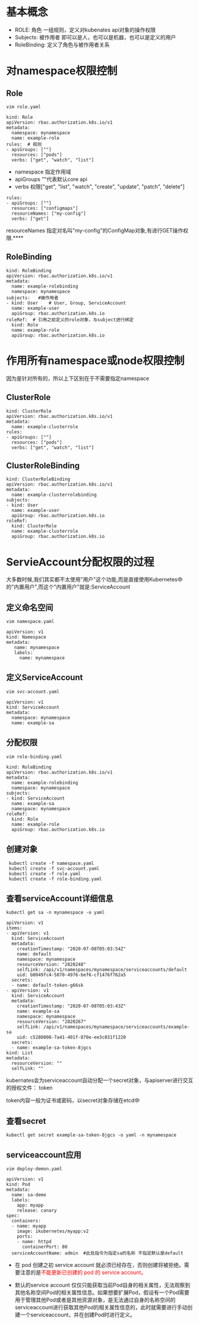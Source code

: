 # 基本概念

* ROLE: 角色    一组规则，定义对kubenates api对象的操作权限
* Subjects: 被作用者     即可以是人，也可以是机器，也可以是定义的用户
* RoleBinding: 定义了角色与被作用者关系

# 对namespace权限控制

## Role

```shell
vim role.yaml

kind: Role
apiVersion: rbac.authorization.k8s.io/v1
metadata:
  namespace: mynamespace
  name: example-role
rules:  # 规则 
- apiGroups: [""] 
  resources: ["pods"]
  verbs: ["get", "watch", "list"]
```

* namespace	指定作用域
* apiGroups  ""代表默认core api
* verbs 权限["get", "list", "watch", "create", "update", "patch", "delete"]

```shell
rules:
- apiGroups: [""]
  resources: ["configmaps"]
  resourceNames: ["my-config"]
  verbs: ["get"]
```

resourceNames 指定对名叫"my-config"的ConfigMap对象,有进行GET操作权限.****

## RoleBinding

```shell
kind: RoleBinding
apiVersion: rbac.authorization.k8s.io/v1
metadata:
  name: example-rolebinding
  namespace: mynamespace
subjects:   #被作用者
- kind: User    # User, Group, ServiceAccount 
  name: example-user
  apiGroup: rbac.authorization.k8s.io
roleRef:  # 引用之前定义的role对象，与subject进行绑定
  kind: Role
  name: example-role
  apiGroup: rbac.authorization.k8s.io
```

# 作用所有namespace或node权限控制

因为是针对所有的，所以上下区别在于不需要指定namespace

## ClusterRole

```shell
kind: ClusterRole
apiVersion: rbac.authorization.k8s.io/v1
metadata:
  name: example-clusterrole
rules:
- apiGroups: [""]
  resources: ["pods"]
  verbs: ["get", "watch", "list"]
```

## ClusterRoleBinding

```shell
kind: ClusterRoleBinding
apiVersion: rbac.authorization.k8s.io/v1
metadata:
  name: example-clusterrolebinding
subjects:
- kind: User
  name: example-user
  apiGroup: rbac.authorization.k8s.io
roleRef:
  kind: ClusterRole
  name: example-clusterrole
  apiGroup: rbac.authorization.k8s.io
```

# ServieAccount分配权限的过程

大多数时候,我们其实都不太使用"用户"这个功能,而是直接使用Kubernetes中的"内置用户",而这个"内置用户"就是:ServiceAccount

## 定义命名空间

```shell
vim namespace.yaml

apiVersion: v1
kind: Namespace
metadata:
   name: mynamespace
   labels:
     name: mynamespace
```



## 定义ServiceAccount

```shell
vim svc-account.yaml

apiVersion: v1
kind: ServiceAccount
metadata:
  namespace: mynamespace
  name: example-sa
```

## 分配权限

```shell
vim role-binding.yaml

kind: RoleBinding
apiVersion: rbac.authorization.k8s.io/v1
metadata:
  name: example-rolebinding
  namespace: mynamespace
subjects:
- kind: ServiceAccount
  name: example-sa
  namespace: mynamespace
roleRef:
  kind: Role
  name: example-role
  apiGroup: rbac.authorization.k8s.io
```

## 创建对象

```shell
 kubectl create -f namespace.yaml
 kubectl create -f svc-account.yaml
 kubectl create -f role.yaml
 kubectl create -f role-binding.yaml
```

## 查看serviceAccount详细信息

```
kubectl get sa -n mynamespace -o yaml

apiVersion: v1
items:
- apiVersion: v1
  kind: ServiceAccount
  metadata:
    creationTimestamp: "2020-07-08T05:03:54Z"
    name: default
    namespace: mynamespace
    resourceVersion: "2820248"
    selfLink: /api/v1/namespaces/mynamespace/serviceaccounts/default
    uid: b0049fc4-5070-4976-bef6-cf1476f762a5
  secrets:
  - name: default-token-g66sk
- apiVersion: v1
  kind: ServiceAccount
  metadata:
    creationTimestamp: "2020-07-08T05:03:43Z"
    name: example-sa
    namespace: mynamespace
    resourceVersion: "2820267"
    selfLink: /api/v1/namespaces/mynamespace/serviceaccounts/example-sa
    uid: c5280008-7a41-401f-870e-ee3c031f1220
  secrets:
  - name: example-sa-token-8jgcs
kind: List
metadata:
  resourceVersion: ""
  selfLink: ""
```

kubernates会为serviceaccount自动分配一个secret对象，与apiserver进行交互的授权文件： token

token内容一般为证书或密码，以secret对象存储在etcd中

## 查看secret

```shell
kubectl get secret example-sa-token-8jgcs -o yaml -n mynamespace
```



## serviceaccount应用

```shell
vim deploy-demon.yaml 

apiVersion: v1
kind: Pod
metadata:
  name: sa-demo
  labels:
    app: myapp
    release: canary
spec:
  containers:
  - name: myapp
    image: ikubernetes/myapp:v2
    ports:
    - name: httpd
      containerPort: 80
  serviceAccountName: admin  #此处指令为指定sa的名称 不指定默认是default
```

* 在 pod 创建之初 service account 就必须已经存在，否则创建将被拒绝。需要注意的是<font color="red">不能更新已创建的 pod 的 service account。</font>

* 默认的service account 仅仅只能获取当前Pod自身的相关属性，无法观察到其他名称空间Pod的相关属性信息。如果想要扩展Pod，假设有一个Pod需要用于管理其他Pod或者是其他资源对象，是无法通过自身的名称空间的serviceaccount进行获取其他Pod的相关属性信息的，此时就需要进行手动创建一个serviceaccount，并在创建Pod时进行定义。
  